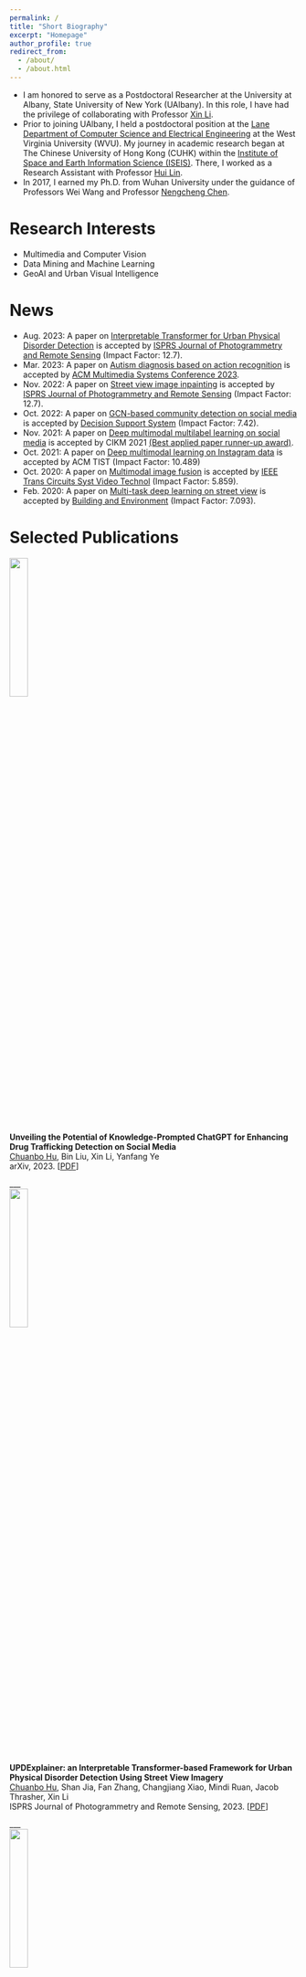 ```yaml
---
permalink: /
title: "Short Biography"
excerpt: "Homepage"
author_profile: true
redirect_from: 
  - /about/
  - /about.html
---
```


* I am honored to serve as a Postdoctoral Researcher at the University at Albany, State University of New York (UAlbany). In this role, I have had the privilege of collaborating with Professor [Xin Li](https://xinli.faculty.wvu.edu/).
* Prior to joining UAlbany, I held a postdoctoral position at the [Lane Department of Computer Science and Electrical Engineering](https://lcsee.statler.wvu.edu/) at the West Virginia University (WVU). My journey in academic research began at The Chinese University of Hong Kong (CUHK) within the [Institute of Space and Earth Information Science (ISEIS)](http://www.iseis.cuhk.edu.hk/en/). There, I worked as a Research Assistant with Professor [Hui Lin](https://www.grm.cuhk.edu.hk/en/profile/prof-lin-hui/).
* In 2017, I earned my Ph.D. from Wuhan University under the guidance of Professors Wei Wang and Professor [Nengcheng Chen](https://scholar.google.com.hk/citations?user=D5zNTFUAAAAJ&hl=zh-CN). 

Research Interests
======
* Multimedia and Computer Vision
* Data Mining and Machine Learning
* GeoAI and Urban Visual Intelligence

News
======
* Aug. 2023: A paper on [Interpretable Transformer for Urban Physical Disorder Detection]([https://www.sciencedirect.com/science/article/pii/S0924271622003021?dgcid=coauthor](https://arxiv.org/pdf/2305.02911.pdf)) is accepted by [ISPRS Journal of Photogrammetry and Remote Sensing](https://www.sciencedirect.com/journal/isprs-journal-of-photogrammetry-and-remote-sensing) (Impact Factor: 12.7).
* Mar. 2023: A paper on [Autism diagnosis based on action recognition](https://arxiv.org/pdf/2304.10073.pdf) is accepted by [ACM Multimedia Systems Conference 2023](https://2023.acmmmsys.org/).
* Nov. 2022: A paper on [Street view image inpainting](https://www.sciencedirect.com/science/article/pii/S0924271622003021?dgcid=coauthor) is accepted by [ISPRS Journal of Photogrammetry and Remote Sensing](https://www.sciencedirect.com/journal/isprs-journal-of-photogrammetry-and-remote-sensing) (Impact Factor: 12.7).
* Oct. 2022: A paper on [GCN-based community detection on social media](https://www.sciencedirect.com/science/article/abs/pii/S0167923622001671) is accepted by [Decision Support System](https://www.sciencedirect.com/journal/decision-support-systems) (Impact Factor: 7.42).
* Nov. 2021: A paper on [Deep multimodal multilabel learning on social media](https://dl.acm.org/doi/abs/10.1145/3459637.3481908) is accepted by CIKM 2021 [(Best applied paper runner-up award)](https://www.cikm2021.org/programme/best-paper-nominations).
* Oct. 2021: A paper on [Deep multimodal learning on Instagram data](https://dl.acm.org/doi/abs/10.1145/3472713) is accepted by ACM TIST (Impact Factor: 10.489)
* Oct. 2020: A paper on [Multimodal image fusion](https://ieeexplore.ieee.org/abstract/document/9294085) is accepted by [IEEE Trans Circuits Syst Video Technol](https://ieeexplore.ieee.org/xpl/RecentIssue.jsp?punumber=76) (Impact Factor: 5.859).
* Feb. 2020: A paper on [Multi-task deep learning on street view](https://www.sciencedirect.com/science/article/abs/pii/S0360132319306341) is accepted by [Building and Environment](https://www.sciencedirect.com/journal/building-and-environment) (Impact Factor: 7.093).

Selected Publications
======
<div class="row">
  <div class="column left">
    <img align="left" width="25%" src="https://cbhu523.github.io/images/chatgpt_drug.jpg?raw=true">  
  </div>
  <div class="column middle">&nbsp;</div>
  <div class="column right">
    <p>
      <strong>Unveiling the Potential of Knowledge-Prompted ChatGPT for Enhancing Drug Trafficking Detection on Social Media</strong><br/>
      <u>Chuanbo Hu</u>, Bin Liu, Xin Li, Yanfang Ye<br/>
     arXiv, 2023.
     [<a href="https://arxiv.org/pdf/2307.03699.pdf">PDF</a>]
    </p>
  </div>
</div>
___
<div class="row">
  <div class="column left">
    <img align="left" width="25%" src="https://cbhu523.github.io/images/ranking_cases.jpg?raw=true">  
  </div>
  <div class="column middle">&nbsp;</div>
  <div class="column right">
    <p>
      <strong>UPDExplainer: an Interpretable Transformer-based Framework for Urban Physical Disorder Detection Using Street View Imagery</strong><br/>
      <u>Chuanbo Hu</u>, Shan Jia, Fan Zhang, Changjiang Xiao, Mindi Ruan, Jacob Thrasher, Xin Li<br/>
     ISPRS Journal of Photogrammetry and Remote Sensing, 2023.
     [<a href="https://arxiv.org/pdf/2305.02911.pdf">PDF</a>]
    </p>
  </div>
</div>
___

<div class="row">
  <div class="column left">
    <img align="left" width="25%" src="https://cbhu523.github.io/images/inpaint.png?raw=true">  
  </div>
  <div class="column middle"></div>
  <div class="column middle"></div>
  <div class="column middle"></div>
  <div class="column right">
    <p>
      <strong>A Saliency-Guided Street View Image Inpainting Framework for Efficient Last-Meters Wayfinding</strong><br/>
      <u>Chuanbo Hu</u>, Shan Jia, Fan Zhang, Xin Li<br/>
      ISPRS Journal of Photogrammetry and Remote Sensing, 2022.
     [<a href="https://www.sciencedirect.com/science/article/abs/pii/S0924271622003021?CMX_ID=&SIS_ID=&dgcid=STMJ_AUTH_SERV_PUBLISHED&utm_acid=28050610&utm_campaign=STMJ_AUTH_SERV_PUBLISHED&utm_in=DM327306&utm_medium=email&utm_source=AC_">PDF</a>] [<a href="https://github.com/cbhu523/saliency_last_way_finding">Codes</a>]
    </p>
  </div>
</div>
___

<div class="row">
  <div class="column left">
    <img align="left" width="25%" src="https://cbhu523.github.io/images/dss.png?raw=true">  
  </div>
  <div class="column middle">&nbsp;</div>
  <div class="column right">
    <p>
      <strong>Fine-grained classification of drug trafficking based on Instagram hashtags</strong><br/>
      <u>Chuanbo Hu</u>, Bin Liu, Yanfang Ye, Xin Li<br/>
      Decision Support Systems, 2022.
     [<a href="https://www.sciencedirect.com/science/article/abs/pii/S0167923622001671">PDF</a>]
    </p>
  </div>
</div>
___

<div class="row">
  <div class="column left">
    <img align="left" width="25%" src="https://cbhu523.github.io/images/cikm.png?raw=true">  
  </div>
  <div class="column middle">&nbsp;</div>
  <div class="column right">
    <p>
      <strong>Detection of Illicit Drug Trafficking Events on Instagram: A Deep Multimodal Multilabel Learning Approach</strong><br/>
      <u>Chuanbo Hu</u>, Minglei Yin, Bin Liu, Yanfang Ye, Xin Li<br/>
      CIKM, 2021.
     [<a href="https://dl.acm.org/doi/abs/10.1145/3459637.3481908">PDF</a>]
    </p>
  </div>
</div>
___

<div class="row">
  <div class="column left">
    <img align="left" width="25%" src="https://cbhu523.github.io/images/tist.png?raw=true">  
  </div>
  <div class="column middle">&nbsp;</div>
  <div class="column right">
    <p>
      <strong>Identifying Illicit Drug Dealers on Instagram with Large-scale Multimodal Data Fusion</strong><br/>
      <u>Chuanbo Hu</u>, Minglei Yin, Bin Liu, Yanfang Ye, Xin Li<br/>
      ACM Transactions on Intelligent Systems and Technology (ACM TIST), 2021.
     [<a href="https://dl.acm.org/doi/abs/10.1145/3472713?casa_token=0x3PMdkM8p8AAAAA:orNTuAK-K8Ns3-y6pvJuaMJ-QLpsXyjJSzlgM76iN7SvMloYQrG9llEShgBfFO3L1fScyil08WBc">PDF</a>]
    </p>
  </div>
</div>
___

<div class="row">
  <div class="column left">
    <img align="left" width="25%" src="https://cbhu523.github.io/images/sproofing.png?raw=true">  
  </div>
  <div class="column middle">&nbsp;</div>
  <div class="column right">
    <p>
      <strong>3D Face Anti-spoofing with Factorized Bilinear Coding</strong><br/>
      Shan Jia, Xin Li, <u>Chuanbo Hu</u>, Guodong Guo, Zhengquan Xu<br/>
      IEEE Transactions on Circuits and Systems for Video Technology (TCSVT), 2020. [<a href="https://arxiv.org/pdf/2005.06514.pdf">PDF</a>]
    </p>
  </div>
</div>
___

<div class="row">
  <div class="column left">
    <img align="left" width="25%" src="https://cbhu523.github.io/images/canyon.png?raw=true">  
  </div>
  <div class="column middle">&nbsp;</div>
  <div class="column right">
    <p>
      <strong>Classification and mapping of urban canyon geometry using Google Street View images and deep multitask learning</strong><br/>
      <u>Chuanbo Hu</u>, Fan Zhang, Fangying Gong, Carlo Ratti, Xin Li<br/>
      Building and Environment, 2020.
     [<a href="https://dl.acm.org/doi/abs/10.1145/3472713?casa_token=0x3PMdkM8p8AAAAA:orNTuAK-K8Ns3-y6pvJuaMJ-QLpsXyjJSzlgM76iN7SvMloYQrG9llEShgBfFO3L1fScyil08WBc">PDF</a>]
    </p>
  </div>
</div>
___

<div align="center">
</div>

Journal/Conference Reviewer 
======
* IEEE Transactions on Dependable and Secure Computing (TDSC)
* ACM Transactions on Privacy and Security (TOPS)
* ACM SIGKDD Conference on Knowledge Discovery and Data Mining (KDD)
* ACM International Conference on Web Search and Data Mining (WSDM)
* International World Wide Web Conference (WWW)
* Building and Environment
* Scientific Reports
* Cities
* International Journal of Digital Earth
* Computers, Environment and Urban Systems
* ISPRS Journal of Photogrammetry and Remote Sensing
